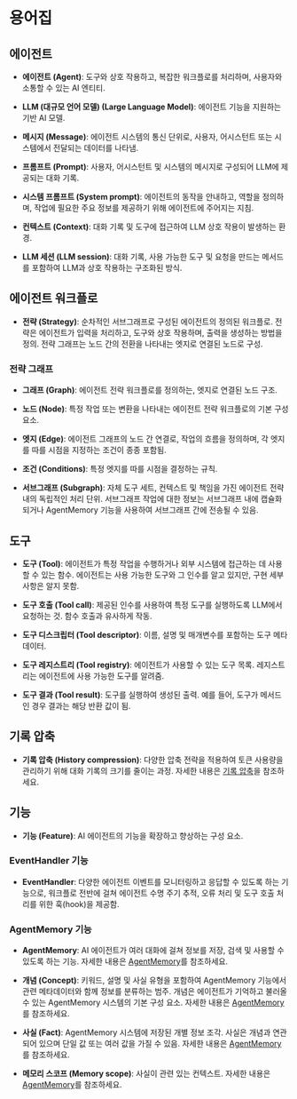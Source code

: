 # 용어집

## 에이전트

-   **에이전트 (Agent)**: 도구와 상호 작용하고, 복잡한 워크플로를 처리하며, 사용자와 소통할 수 있는 AI 엔티티.

-   **LLM (대규모 언어 모델) (Large Language Model)**: 에이전트 기능을 지원하는 기반 AI 모델.

-   **메시지 (Message)**: 에이전트 시스템의 통신 단위로, 사용자, 어시스턴트 또는 시스템에서 전달되는 데이터를 나타냄.

-   **프롬프트 (Prompt)**: 사용자, 어시스턴트 및 시스템의 메시지로 구성되어 LLM에 제공되는 대화 기록.

-   **시스템 프롬프트 (System prompt)**: 에이전트의 동작을 안내하고, 역할을 정의하며, 작업에 필요한 주요 정보를 제공하기 위해 에이전트에 주어지는 지침.

-   **컨텍스트 (Context)**: 대화 기록 및 도구에 접근하여 LLM 상호 작용이 발생하는 환경.

-   **LLM 세션 (LLM session)**: 대화 기록, 사용 가능한 도구 및 요청을 만드는 메서드를 포함하여 LLM과 상호 작용하는 구조화된 방식.

## 에이전트 워크플로

-   **전략 (Strategy)**: 순차적인 서브그래프로 구성된 에이전트의 정의된 워크플로. 전략은 에이전트가 입력을 처리하고, 도구와 상호 작용하며, 출력을 생성하는 방법을 정의. 전략 그래프는 노드 간의 전환을 나타내는 엣지로 연결된 노드로 구성.

### 전략 그래프

-   **그래프 (Graph)**: 에이전트 전략 워크플로를 정의하는, 엣지로 연결된 노드 구조.

-   **노드 (Node)**: 특정 작업 또는 변환을 나타내는 에이전트 전략 워크플로의 기본 구성 요소.

-   **엣지 (Edge)**: 에이전트 그래프의 노드 간 연결로, 작업의 흐름을 정의하며, 각 엣지를 따를 시점을 지정하는 조건이 종종 포함됨.

-   **조건 (Conditions)**: 특정 엣지를 따를 시점을 결정하는 규칙.

-   **서브그래프 (Subgraph)**: 자체 도구 세트, 컨텍스트 및 책임을 가진 에이전트 전략 내의 독립적인 처리 단위. 서브그래프 작업에 대한 정보는 서브그래프 내에 캡슐화되거나 AgentMemory 기능을 사용하여 서브그래프 간에 전송될 수 있음.

## 도구

-   **도구 (Tool)**: 에이전트가 특정 작업을 수행하거나 외부 시스템에 접근하는 데 사용할 수 있는 함수. 에이전트는 사용 가능한 도구와 그 인수를 알고 있지만, 구현 세부 사항은 알지 못함.

-   **도구 호출 (Tool call)**: 제공된 인수를 사용하여 특정 도구를 실행하도록 LLM에서 요청하는 것. 함수 호출과 유사하게 작동.

-   **도구 디스크립터 (Tool descriptor)**: 이름, 설명 및 매개변수를 포함하는 도구 메타데이터.

-   **도구 레지스트리 (Tool registry)**: 에이전트가 사용할 수 있는 도구 목록. 레지스트리는 에이전트에 사용 가능한 도구를 알려줌.

-   **도구 결과 (Tool result)**: 도구를 실행하여 생성된 출력. 예를 들어, 도구가 메서드인 경우 결과는 해당 반환 값이 됨.

## 기록 압축

-   **기록 압축 (History compression)**: 다양한 압축 전략을 적용하여 토큰 사용량을 관리하기 위해 대화 기록의 크기를 줄이는 과정. 자세한 내용은 [기록 압축](history-compression.md)을 참조하세요.

## 기능

-   **기능 (Feature)**: AI 에이전트의 기능을 확장하고 향상하는 구성 요소.

### EventHandler 기능

-   **EventHandler**: 다양한 에이전트 이벤트를 모니터링하고 응답할 수 있도록 하는 기능으로, 워크플로 전반에 걸쳐 에이전트 수명 주기 추적, 오류 처리 및 도구 호출 처리를 위한 훅(hook)을 제공함.

### AgentMemory 기능

-   **AgentMemory**: AI 에이전트가 여러 대화에 걸쳐 정보를 저장, 검색 및 사용할 수 있도록 하는 기능. 자세한 내용은 [AgentMemory](agent-memory.md)를 참조하세요.

-   **개념 (Concept)**: 키워드, 설명 및 사실 유형을 포함하여 AgentMemory 기능에서 관련 메타데이터와 함께 정보를 분류하는 범주. 개념은 에이전트가 기억하고 불러올 수 있는 AgentMemory 시스템의 기본 구성 요소. 자세한 내용은 [AgentMemory](agent-memory.md)를 참조하세요.

-   **사실 (Fact)**: AgentMemory 시스템에 저장된 개별 정보 조각. 사실은 개념과 연관되어 있으며 단일 값 또는 여러 값을 가질 수 있음. 자세한 내용은 [AgentMemory](agent-memory.md)를 참조하세요.

-   **메모리 스코프 (Memory scope)**: 사실이 관련 있는 컨텍스트. 자세한 내용은 [AgentMemory](agent-memory.md)를 참조하세요.